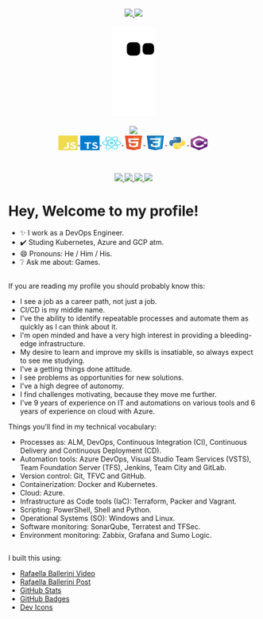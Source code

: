 <div align="center" style="display: inline_block"><br>
  <a href="https://github.com/alexgiannotti">
  <img height="180em" src="https://github-readme-stats.vercel.app/api?username=alexgiannotti&show_icons=true&theme=chartreuse-dark&include_all_commits=true&count_private=true"/>
  <img height="180em" src="https://github-readme-stats.vercel.app/api/top-langs/?username=alexgiannotti&layout=compact&langs_count=16&theme=chartreuse-dark"/>
</div>

<div align="center" style="display: inline_block"><br>
    <img height="180em" src="https://github.com/alexgiannotti/alexgiannotti/blob/output/github-contribution-grid-snake.svg"/>
</div>

<div align="center" style="display: inline_block"><br>
  <div>
    <img height="180em" src="https://github-readme-stats.vercel.app/api/wakatime?username=alexgiannotti&layout=compact&langs_count=10&theme=chartreuse-dark"/>
  </div>
  <div>
    <img align="center" alt="Rafa-Js" height="30" width="40" src="https://raw.githubusercontent.com/devicons/devicon/master/icons/javascript/javascript-plain.svg">
    <img align="center" alt="Rafa-Ts" height="30" width="40" src="https://raw.githubusercontent.com/devicons/devicon/master/icons/typescript/typescript-plain.svg">
    <img align="center" alt="Rafa-React" height="30" width="40" src="https://raw.githubusercontent.com/devicons/devicon/master/icons/react/react-original.svg">
    <img align="center" alt="Rafa-HTML" height="30" width="40" src="https://raw.githubusercontent.com/devicons/devicon/master/icons/html5/html5-original.svg">
    <img align="center" alt="Rafa-CSS" height="30" width="40" src="https://raw.githubusercontent.com/devicons/devicon/master/icons/css3/css3-original.svg">
    <img align="center" alt="Rafa-Python" height="30" width="40" src="https://raw.githubusercontent.com/devicons/devicon/master/icons/python/python-original.svg">
    <img align="center" alt="Rafa-Csharp" height="30" width="40" src="https://raw.githubusercontent.com/devicons/devicon/master/icons/csharp/csharp-original.svg">
  </div>
</div>
  
##
  
<div align="center" style="display: inline_block"><br>
  <img src="https://img.shields.io/badge/PlayStation-003791?style=for-the-badge&logo=playstation&logoColor=white" target="_blank">
  <img src="https://img.shields.io/badge/Nintendo_Switch-E60012?style=for-the-badge&logo=nintendo-switch&logoColor=white" target="_blank">
  <img src="https://img.shields.io/badge/Steam-000000?style=for-the-badge&logo=steam&logoColor=white" target="_blank">
  <a href="https://www.linkedin.com/in/alexgiannotti/?locale=en_US" target="_blank"><img src="https://img.shields.io/badge/LinkedIn-0077B5?style=for-the-badge&logo=linkedin&logoColor=white" target="_blank"></a>
</div>
  
##

# Hey, Welcome to my profile!

- ✨ I work as a DevOps Engineer.
- ✔️ Studing Kubernetes, Azure and GCP atm.
- 😄 Pronouns: He / Him / His.
- ❔ Ask me about: Games.

##

If you are reading my profile you should probably know this:

- I see a job as a career path, not just a job.
- CI/CD is my middle name.
- I've the ability to identify repeatable processes and automate them as quickly as I can think about it.
- I'm open minded and have a very high interest in providing a bleeding-edge infrastructure.
- My desire to learn and improve my skills is insatiable, so always expect to see me studying.
- I've a getting things done attitude.
- I see problems as opportunities for new solutions.
- I've a high degree of autonomy.
- I find challenges motivating, because they move me further.
- I've 9 years of experience on IT and automations on various tools and 6 years of experience on cloud with Azure.

Things you'll find in my technical vocabulary:

- Processes as: ALM, DevOps, Continuous Integration (CI), Continuous Delivery and Continuous Deployment (CD).
- Automation tools: Azure DevOps, Visual Studio Team Services (VSTS), Team Foundation Server (TFS), Jenkins, Team City and GitLab.
- Version control: Git, TFVC and GitHub.
- Containerization: Docker and Kubernetes.
- Cloud: Azure.
- Infrastructure as Code tools (IaC): Terraform, Packer and Vagrant.
- Scripting: PowerShell, Shell and Python.
- Operational Systems (SO): Windows and Linux.
- Software monitoring: SonarQube, Terratest and TFSec.
- Environment monitoring: Zabbix, Grafana and Sumo Logic.

##

I built this using:
- [Rafaella Ballerini Video](https://www.youtube.com/watch?v=TsaLQAetPLU)
- [Rafaella Ballerini Post](https://www.instagram.com/p/CPjUBhXDNEE/)
- [GitHub Stats](https://github.com/anuraghazra/github-readme-stats)
- [GitHub Badges](https://dev.to/envoy_/150-badges-for-github-pnk)
- [Dev Icons](https://github.com/devicons/devicon)
